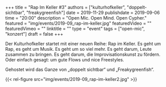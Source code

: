 +++
title = "Rap Im Keller #3"
authors = ["kulturhofkeller", "doppelt-sichtbar", "freakygreenfish"]
date = 2019-11-29
publishdate = 2019-09-06
time = "20:00"
description = "Open Mic. Open Mind. Open Cypher."
featured = "img/events/2019-09_rap-im-keller.jpg"
featuredVideo = ""
featuredVimeo = ""
linktitle = ""
type = "event"
tags = ["open-mic", "konzert"]
draft = false
+++

Der Kulturhofkeller startet mit einer neuen Reihe: Rap im Keller.
Es geht um Rap, es geht um Musik. Es geht um so viel mehr. Es geht darum, Leute zusammen zu bringen. Es geht darum, die Improvisationskunst zu fördern. Oder einfach gesagt: um gute Flows und nice Freestyles.

Gehostet wird das Ganze von „doppelt sichtbar“ und „Freakygreenfish“.

{{< rel-figure src="img/events/2019-09_rap-im-keller2.jpg" >}}
